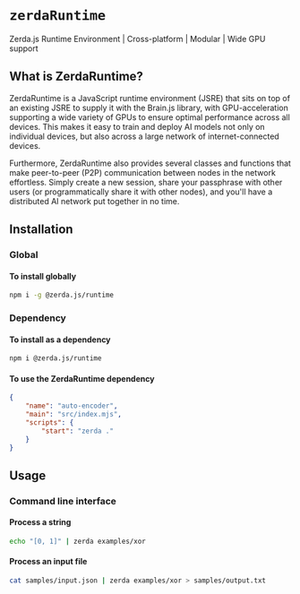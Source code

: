 # `zerdaRuntime`

Zerda.js Runtime Environment | Cross-platform | Modular | Wide GPU support

## What is ZerdaRuntime?

ZerdaRuntime is a JavaScript runtime environment (JSRE) that sits on top of an
existing JSRE to supply it with the Brain.js library, with GPU-acceleration
supporting a wide variety of GPUs to ensure optimal performance across all
devices.
This makes it easy to train and deploy AI models not only on individual
devices, but also across a large network of internet-connected devices.

Furthermore, ZerdaRuntime also provides several classes and functions that make
peer-to-peer (P2P) communication between nodes in the network effortless.
Simply create a new session, share your passphrase with other users
(or programmatically share it with other nodes),
and you'll have a distributed AI network put together in no time.

## Installation

### Global

#### To install globally

```sh
npm i -g @zerda.js/runtime
```

### Dependency

#### To install as a dependency

```sh
npm i @zerda.js/runtime
```

#### To use the ZerdaRuntime dependency

```json
{
    "name": "auto-encoder",
    "main": "src/index.mjs",
    "scripts": {
        "start": "zerda ."
    }
}
```

## Usage

### Command line interface

#### Process a string

```sh
echo "[0, 1]" | zerda examples/xor
```

#### Process an input file

```sh
cat samples/input.json | zerda examples/xor > samples/output.txt
```
